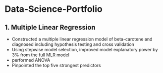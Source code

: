 # Data-Science-Portfolio
## 1. Multiple Linear Regression
- Constructed a multiple linear regression model of beta-carotene and diagnosed including hypothesis testing and cross validation
- Using stepwise model selection, improved model explanatory power by 3% from the full MLR model 
- performed ANOVA 
- Pinpointed the top five strongest predictors
